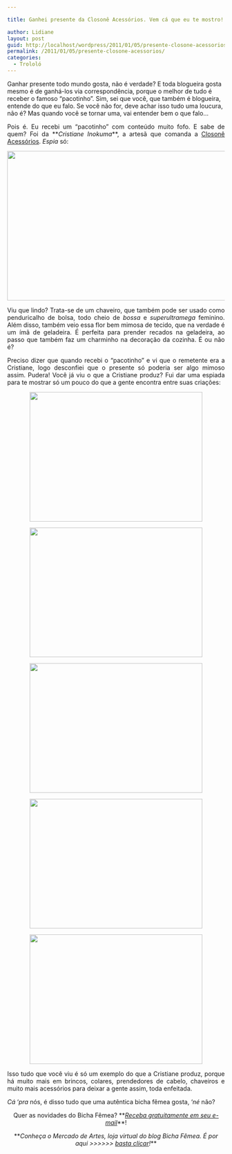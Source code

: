 ```yaml
---

title: Ganhei presente da Closonê Acessórios. Vem cá que eu te mostro!

author: Lidiane
layout: post
guid: http://localhost/wordpress/2011/01/05/presente-closone-acessorios/
permalink: /2011/01/05/presente-closone-acessorios/
categories:
  - Trololó
---
```

Ganhar presente todo mundo gosta, não é verdade? E toda blogueira gosta mesmo é de ganhá-los via correspondência, porque o melhor de tudo é receber o famoso “pacotinho”. Sim, sei que você, que também é blogueira, entende do que eu falo. Se você não for, deve achar isso tudo uma loucura, não é? Mas quando você se tornar uma, vai entender bem o que falo…

<p style="text-align: justify;">
  Pois é. Eu recebi um “pacotinho” com conteúdo muito fofo. E sabe de quem? Foi da **<em>Cristiane Inokuma</em>**, a artesã que comanda a <a href="http://closone.blogspot.com/" target="_blank">Closonê Acessórios</a>. <em>Espia</em> só:
</p>

<!--more-->

<p style="text-align: center;">
  <a href="http://www.trololodemulher.com.br/blog/wp-content/uploads/2010/12/Chaveiro.jpg"><img class="alignnone size-full wp-image-5665" title="Chaveiro" src="http://www.trololodemulher.com.br/blog/wp-content/uploads/2010/12/Chaveiro.jpg" alt="" width="518" height="346" /></a>
</p>

<p style="text-align: justify;">
  Viu que lindo? Trata-se de um chaveiro, que também pode ser usado como penduricalho de bolsa, todo cheio de <em>bossa</em> e <em>superultramega</em> feminino. Além disso, também veio essa flor bem mimosa de tecido, que na verdade é um ímã de geladeira. É perfeita para prender recados na geladeira, ao passo que também faz um charminho na decoração da cozinha. É ou não é?
</p>

<p style="text-align: justify;">
  Preciso dizer que quando recebi o “pacotinho” e vi que o remetente era a Cristiane, logo desconfiei que o presente só poderia ser algo mimoso assim. Pudera! Você já viu o que a Cristiane produz? Fui dar uma espiada para te mostrar só um pouco do que a gente encontra entre suas criações:
</p>

<p style="text-align: center;">
  <a href="http://www.trololodemulher.com.br/blog/wp-content/uploads/2010/12/colar.jpg"><img class="alignnone size-full wp-image-5668" title="colar" src="http://www.trololodemulher.com.br/blog/wp-content/uploads/2010/12/colar.jpg" alt="" width="400" height="300" /></a>
</p>

<p style="text-align: center;">
  <a href="http://www.trololodemulher.com.br/blog/wp-content/uploads/2010/12/brinco-4.jpg"><img class="alignnone size-full wp-image-5664" title="brinco 4" src="http://www.trololodemulher.com.br/blog/wp-content/uploads/2010/12/brinco-4.jpg" alt="" width="400" height="300" /></a>
</p>

<p style="text-align: center;">
  <a href="http://www.trololodemulher.com.br/blog/wp-content/uploads/2010/12/brinco-2.jpg"><img class="alignnone size-full wp-image-5663" title="brinco 2" src="http://www.trololodemulher.com.br/blog/wp-content/uploads/2010/12/brinco-2.jpg" alt="" width="400" height="300" /></a>
</p>

<p style="text-align: center;">
  <a href="http://www.trololodemulher.com.br/blog/wp-content/uploads/2010/12/brinco3.jpg"><img class="alignnone size-full wp-image-5662" title="brinco3" src="http://www.trololodemulher.com.br/blog/wp-content/uploads/2010/12/brinco3.jpg" alt="" width="400" height="300" /></a>
</p>

<p style="text-align: center;">
  <a href="http://www.trololodemulher.com.br/blog/wp-content/uploads/2010/12/brinco.jpg"><img class="alignnone size-full wp-image-5661" title="brinco" src="http://www.trololodemulher.com.br/blog/wp-content/uploads/2010/12/brinco.jpg" alt="" width="400" height="300" /></a>
</p>

<p style="text-align: justify;">
  Isso tudo que você viu é só um exemplo do que a Cristiane produz, porque há muito mais em brincos, colares, prendedores de cabelo, chaveiros e muito mais acessórios para deixar a gente assim, toda enfeitada. 
</p>

<p style="text-align: justify;">
  <em>Cá</em> ‘<em>pra</em> nós, é disso tudo que uma autêntica bicha fêmea gosta, ‘<em>né</em> não?
</p>

<p style="text-align: center;">
  Quer as novidades do Bicha Fêmea? **<em><a href="http://feedburner.google.com/fb/a/mailverify?uri=blogbichafemea&loc=pt_BR">Receba gratuitamente em seu e-mail</a></em>**!
</p>

<p style="text-align: center;">
  **<em>Conheça o Mercado de Artes, loja virtual do blog Bicha Fêmea. É por aqui >>>>>> </em><a href="http://www.trololodemulher.com.br/loja/"><em>basta clicar</em></a><em>!</em>**
</p>